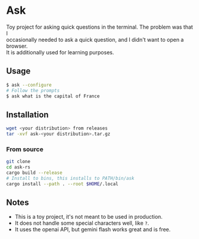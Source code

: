 # Ask

Toy project for asking quick questions in the terminal. The problem was that I  
occasionally needed to ask a quick question, and I didn't want to open a browser.  
It is additionally used for learning purposes.

## Usage

```bash
$ ask --configure
# Follow the prompts
$ ask what is the capital of France
```

## Installation

```bash
wget <your distribution> from releases
tar -xvf ask-<your distribution>.tar.gz
```

### From source

```bash
git clone
cd ask-rs
cargo build --release 
# Install to bins, this installs to PATH/bin/ask
cargo install --path . --root $HOME/.local
```

## Notes

- This is a toy project, it's not meant to be used in production.
- It does not handle some special characters well, like `?`.
- It uses the openai API, but gemini flash works great and is free.